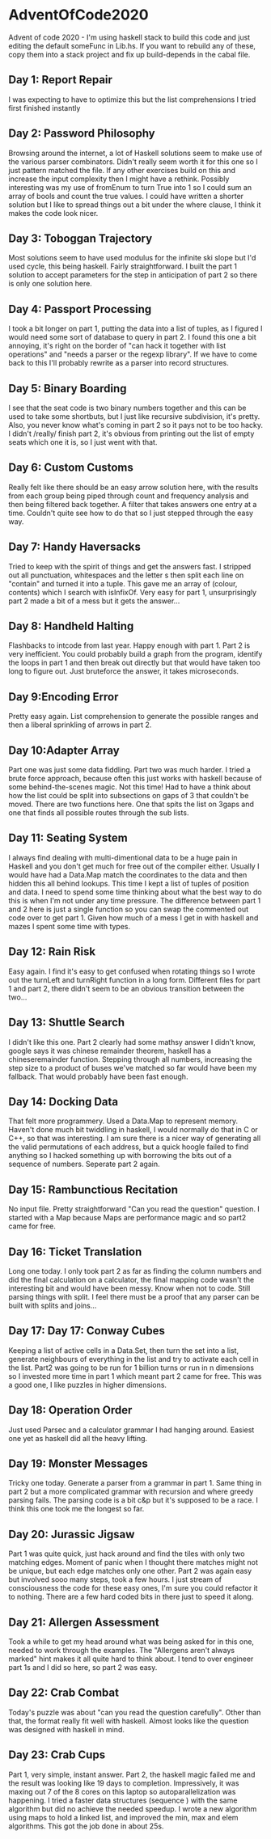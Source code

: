 # AdventOfCode2020
Advent of code 2020 - I'm using haskell stack to build this code and just editing the default someFunc in Lib.hs. If you want to rebuild any of these, copy them into a stack project and fix up build-depends in the cabal file.

## Day 1: Report Repair
I was expecting to have to optimize this but the list comprehensions I tried first finished instantly

## Day 2: Password Philosophy
Browsing around the internet, a lot of Haskell solutions seem to make use of the various parser combinators. Didn't really seem worth it for this one so I just pattern matched the file. If any other exercises build on this and increase the input complexity then I might have a rethink. Possibly interesting was my use of fromEnum to turn True into 1 so I could sum an array of bools and count the true values. I could have written a shorter solution but I like to spread things out a bit under the where clause, I think it makes the code look nicer.

## Day 3: Toboggan Trajectory
Most solutions seem to have used modulus for the infinite ski slope but I'd used cycle, this being haskell. Fairly straightforward. I built the part 1 solution to accept parameters for the step in anticipation of part 2 so there is only one solution here.

## Day 4: Passport Processing
I took a bit longer on part 1, putting the data into a list of tuples, as I figured I would need some sort of database to query in part 2. I found this one a bit annoying, it's right on the border of "can hack it together with list operations" and "needs a parser or the regexp library". If we have to come back to this I'll probably rewrite as a parser into record structures.

## Day 5: Binary Boarding
I see that the seat code is two binary numbers together and this can be used to take some shortbuts, but I just like recursive subdivision, it's pretty. Also, you never know what's coming in part 2 so it pays not to be too hacky. I didn't /really/ finish part 2, it's obvious from printing out the list of empty seats which one it is, so I just went with that.

## Day 6: Custom Customs
Really felt like there should be an easy arrow solution here, with the results from each group being piped through count and frequency analysis and then being filtered back together. A filter that takes answers one entry at a time. Couldn't quite see how to do that so I just stepped through the easy way.

## Day 7: Handy Haversacks
Tried to keep with the spirit of things and get the answers fast. I stripped out all punctuation, whitespaces and the letter s then split each line on "contain" and turned it into a tuple. This gave me an array of (colour, contents) which I search with isInfixOf. Very easy for part 1, unsurprisingly part 2 made a bit of a mess but it gets the answer...

## Day 8: Handheld Halting
Flashbacks to intcode from last year. Happy enough with part 1. Part 2 is very inefficient. You could probably build a graph from the program, identify the loops in part 1 and then break out directly but that would have taken too long to figure out. Just bruteforce the answer, it takes microseconds.

## Day 9:Encoding Error
Pretty easy again. List comprehension to generate the possible ranges and then a liberal sprinkling of arrows in part 2.

## Day 10:Adapter Array
Part one was just some data fiddling. Part two was much harder. I tried a brute force approach, because often this just works with haskell because of some behind-the-scenes magic. Not this time! Had to have a think about how the list could be split into subsections on gaps of 3 that couldn't be moved. There are two functions here. One that spits the list on 3gaps and one that finds all possible routes through the sub lists.

## Day 11: Seating System
I always find dealing with multi-dimentional data to be a huge pain in Haskell and you don't get much for free out of the compiler either. Usually I would have had a Data.Map match the coordinates to the data and then hidden this all behind lookups. This time I kept a list of tuples of position and data. I need to spend some time thinking about what the best way to do this is when I'm not under any time pressure. The difference between part 1 and 2 here is just a single function so you can swap the commented out code over to get part 1. Given how much of a mess I get in with haskell and mazes I spent some time with types.

## Day 12: Rain Risk
Easy again. I find it's easy to get confused when rotating things so I wrote out the turnLeft and turnRight function in a long form. Different files for part 1 and part 2, there didn't seem to be an obvious transition between the two...


## Day 13: Shuttle Search
I didn't like this one. Part 2 clearly had some mathsy answer I didn't know, google says it was chinese remainder theorem, haskell has a chineseremainder function. Stepping through all numbers, increasing the step size to a product of buses we've matched so far would have been my fallback. That would probably have been fast enough.

## Day 14: Docking Data
That felt more programmery. Used a Data.Map to represent memory. Haven't done much bit twiddling in haskell, I would normally do that in C or C++, so that was interesting. I am sure there is a nicer way of generating all the valid permutations of each address, but a quick hoogle failed to find anything so I hacked something up with borrowing the bits out of a sequence of numbers. Seperate part 2 again.

## Day 15: Rambunctious Recitation
No input file. Pretty straightforward "Can you read the question" question. I started with a Map because Maps are performance magic and so part2 came for free.

## Day 16: Ticket Translation
Long one today. I only took part 2 as far as finding the column numbers and did the final calculation on a calculator, the final mapping code wasn't the interesting bit and would have been messy. Know when not to code. Still parsing things with split. I feel there must be a proof that any parser can be built with splits and joins...

## Day 17: Day 17: Conway Cubes
Keeping a list of active cells in a Data.Set, then turn the set into a list, generate neighbours of everything in the list and try to activate each cell in the list. Part2 was going to be run for 1 billion turns or run in n dimensions so I invested more time in part 1 which meant part 2 came for free. This was a good one, I like puzzles in higher dimensions.

## Day 18: Operation Order
Just used Parsec and a calculator grammar I had hanging around. Easiest one yet as haskell did all the heavy lifting.

## Day 19: Monster Messages
Tricky one today. Generate a parser from a grammar in part 1. Same thing in part 2 but a more complicated grammar with recursion and where greedy parsing fails. The parsing code is a bit c&p but it's supposed to be a race. I think this one took me the longest so far.

## Day 20: Jurassic Jigsaw
Part 1 was quite quick, just hack around and find the tiles with only two matching edges. Moment of panic when I thought there matches might not be unique, but each edge matches only one other. Part 2 was again easy but involved sooo many steps, took a few hours. I just stream of consciousness the code for these easy ones, I'm sure you could refactor it to nothing. There are a few hard coded bits in there just to speed it along.

## Day 21: Allergen Assessment
Took a while to get my head around what was being asked for in this one, needed to work through the examples. The "Allergens aren't always marked" hint makes it all quite hard to think about. I tend to over engineer part 1s and I did so here, so part 2 was easy.

## Day 22: Crab Combat
Today's puzzle was about "can you read the question carefully". Other than that, the format really fit well with haskell. Almost looks like the question was designed with haskell in mind.

## Day 23: Crab Cups
Part 1, very simple, instant answer. Part 2, the haskell magic failed me and the result was looking like 19 days to completion. Impressively, it was maxing out 7 of the 8 cores on this laptop so autoparallelization was happening. I tried a faster data structures (sequence ) with the same algorithm but did no achieve the needed speedup. I wrote a new algorithm using maps to hold a linked list, and improved the min, max and elem algorithms. This got the job done in about 25s.
